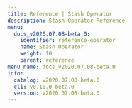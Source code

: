 ```yaml
---
title: Reference | Stash Operator
description: Stash Operator Reference
menu:
  docs_v2020.07.08-beta.0:
    identifier: reference-operator
    name: Stash Operator
    weight: 10
    parent: reference
menu_name: docs_v2020.07.08-beta.0
info:
  catalog: v2020.07.08-beta.0
  cli: v0.10.0-beta.0
  version: v2020.07.08-beta.0
---
```


